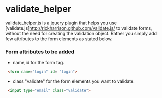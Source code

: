 # validate_helper 
  
  validate_helper.js is a jquery plugin that helps you use [validate.js]http://rickharrison.github.com/validate.js/ to validate forms, without the need for creating the validation object. Rather you simply add few attributes to the form elements as stated below.

### Form attributes to be added 

* name,id for the form tag. 
```html
 <form name="login" id= "login">
```
* class "validate" for the form elements you want to validate. 
```html
 <input type="email" class="validate">
```

